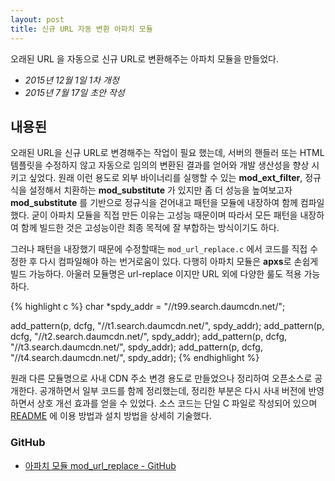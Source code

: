 ```yaml
---
layout: post
title: 신규 URL 자동 변환 아파치 모듈
---
```


<div class="message">
오래된 URL 을 자동으로 신규 URL로 변환해주는 아파치 모듈을 만들었다.
</div>

- *2015년 12월 1일 1차 개정*
- *2015년 7월 17일 초안 작성*

## 내용된

오래된 URL을 신규 URL로 변경해주는 작업이 필요 했는데, 서버의 핸들러 또는 HTML 템플릿을 수정하지 않고 자동으로 임의의 변환된 결과를 얻어와 개발 생산성을 향상 시키고 싶었다. 원래 이런 용도로 외부 바이너리를 실행할 수 있는 **mod_ext_filter**, 정규식을 설정해서 치환하는 **mod_substitute** 가 있지만 좀 더 성능을 높여보고자 **mod_substitute** 를 기반으로 정규식을 걷어내고 패턴을 모듈에 내장하여 함께 컴파일 했다. 굳이 아파치 모듈을 직접 만든 이유는 고성능 때문이며 따라서 모든 패턴을 내장하여 함께 빌드한 것은 고성능이란 최종 목적에 잘 부합하는 방식이기도 하다.

그러나 패턴을 내장했기 때문에 수정할때는 `mod_url_replace.c` 에서 코드를 직접 수정한 후 다시 컴파일해야 하는 번거로움이 있다. 다행히 아파치 모듈은 **apxs**로 손쉽게 빌드 가능하다. 아울러 모듈명은 url-replace 이지만 URL 외에 다양한 룰도 적용 가능하다.

{% highlight c %}
char *spdy_addr = "//t99.search.daumcdn.net/";

add_pattern(p, dcfg, "//t1.search.daumcdn.net/", spdy_addr);
add_pattern(p, dcfg, "//t2.search.daumcdn.net/", spdy_addr);
add_pattern(p, dcfg, "//t3.search.daumcdn.net/", spdy_addr);
add_pattern(p, dcfg, "//t4.search.daumcdn.net/", spdy_addr);
{% endhighlight %}

원래 다른 모듈명으로 사내 CDN 주소 변경 용도로 만들었으나 정리하여 오픈소스로 공개한다. 공개하면서 일부 코드를 함께 정리했는데, 정리한 부분은 다시 사내 버전에 반영 하면서 상호 개선 효과를 얻을 수 있었다. 소스 코드는 단일 C 파일로 작성되어 있으며 [README](https://github.com/likejazz/mod-url-replace/blob/master/README.md) 에 이용 방법과 설치 방법을 상세히 기술했다.

### GitHub
- [아파치 모듈 mod_url_replace - GitHub](https://github.com/likejazz/mod-url-replace)
